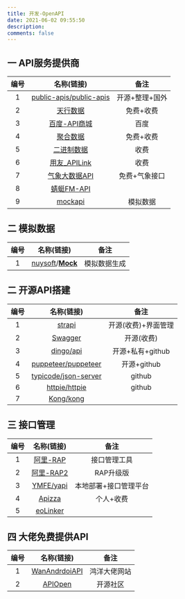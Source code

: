 ```yaml
---
title: 开发-OpenAPI
date: 2021-06-02 09:55:50
description: 
comments: false
---
```

## 一 API服务提供商

| 编号 |                          名称(链接)                          |      备注      |
| :--: | :----------------------------------------------------------: | :------------: |
|  1   | [public-apis/public-apis](https://github.com/public-apis/public-apis) | 开源+整理+国外 |
|  2   |             [天行数据](https://www.tianapi.com/)             |   免费+收费    |
|  3   |           [百度-API商城](https://apis.baidu.com/)            |      百度      |
|  4   |             [聚合数据](https://www.juhe.cn/docs)             |   免费+收费    |
|  5   |            [二进制数据](https://www.binstd.com/)             |      收费      |
|  6   |        [用友_APILink](https://api.yonyoucloud.com/#/)        |      收费      |
|  7   |  [气象大数据API](http://data.cma.cn/market/marketList.html)  | 免费+气象接口  |
|  8   | [蜻蜓FM-API](https://open.qingting.fm/documents/API%20%E5%BC%80%E5%8F%91%E6%96%87%E6%A1%A3/) |                |
|  9   |               [mockapi](http://mock-api.com/)                |    模拟数据    |

## 二 模拟数据

| 编号 |                          名称(链接)                          |     备注     |
| :--: | :----------------------------------------------------------: | :----------: |
|  1   | [nuysoft](https://github.com/nuysoft)/**[Mock](https://github.com/nuysoft/Mock)** | 模拟数据生成 |

## 二 开源API搭建

| 编号 |                          名称(链接)                          |        备注         |
| :--: | :----------------------------------------------------------: | :-----------------: |
|  1   |                 [strapi](https://strapi.io/)                 | 开源(收费)+界面管理 |
|  2   |                [Swagger](https://swagger.io/)                |     开源(收费)      |
|  3   |         [dingo/api](https://github.com/dingo/api)          |  开源+私有+github   |
|  4   | [puppeteer/puppeteer](https://github.com/puppeteer/puppeteer) |     开源+github     |
|  5   | [typicode/json-server](https://github.com/typicode/json-server) |       github        |
|  6   | [httpie/httpie](https://github.com/httpie/httpie) |       github        |
|  7   | [Kong/kong](https://github.com/Kong/kong) |                     |

## 三 接口管理

| 编号 |                     名称(链接)                     |         备注          |
| :--: | :------------------------------------------------: | :-------------------: |
|  1   | [阿里-RAP](http://thx.github.io/RAP/index_zh.html) |     接口管理工具      |
|  2   |   [阿里-RAP2](https://github.com/thx/rap2-delos)   |       RAP升级版       |
|  3   |     [YMFE/yapi](https://github.com/YMFE/yapi)      | 本地部署+接口管理平台 |
|  4   |         [Apizza](https://www.apizza.net/)          |       个人+收费       |
|  5   |       [eoLinker](https://www.eolinker.com/)        |                       |

## 四 大佬免费提供API

| 编号 |                     名称(链接)                      |     备注     |
| :--: | :-------------------------------------------------: | :----------: |
|  1   | [WanAndrdoiAPI](https://wanandroid.com/blog/show/2) | 鸿洋大佬网站 |
|  2   |         [APIOpen](https://api.apiopen.top/)         |   开源社区   |

